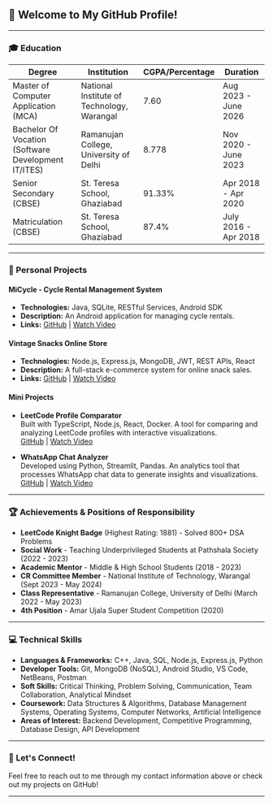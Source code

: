 

## 👋 Welcome to My GitHub Profile!

---

### 🎓 Education
| Degree | Institution | CGPA/Percentage | Duration |
|--------|-------------|------------------|----------|
| Master of Computer Application (MCA) | National Institute of Technology, Warangal | 7.60 | Aug 2023 - June 2026 |
| Bachelor Of Vocation (Software Development IT/ITES) | Ramanujan College, University of Delhi | 8.778 | Nov 2020 - June 2023 |
| Senior Secondary (CBSE) | St. Teresa School, Ghaziabad | 91.33% | Apr 2018 - Apr 2020 |
| Matriculation (CBSE) | St. Teresa School, Ghaziabad | 87.4% | July 2016 - Apr 2018 |

---

### 🚀 Personal Projects
#### MiCycle - Cycle Rental Management System
- **Technologies:** Java, SQLite, RESTful Services, Android SDK
- **Description:** An Android application for managing cycle rentals.
- **Links:** [GitHub](https://github.com/SirjitSaxena/MiCycle) | [Watch Video](https://youtu.be/4tTuA2bdhJc)

#### Vintage Snacks Online Store
- **Technologies:** Node.js, Express.js, MongoDB, JWT, REST APIs, React
- **Description:** A full-stack e-commerce system for online snack sales.
- **Links:** [GitHub](https://github.com/SirjitSaxena/Vintage_Snacks_API) | [Watch Video](https://youtu.be/Cnfzt3XthYs)

#### Mini Projects
- **LeetCode Profile Comparator**  
  Built with TypeScript, Node.js, React, Docker. A tool for comparing and analyzing LeetCode profiles with interactive visualizations.  
  [GitHub](https://github.com/SirjitSaxena/leetcode_comparator) | [Watch Video](https://youtu.be/Z6JkPaFTpko)

- **WhatsApp Chat Analyzer**  
  Developed using Python, Streamlit, Pandas. An analytics tool that processes WhatsApp chat data to generate insights and visualizations.  
  [GitHub](https://github.com/SirjitSaxena/whatsapp_chat_analyze) | [Watch Video](https://youtu.be/jfb_8idu9W4)

---

### 🏆 Achievements & Positions of Responsibility
- **LeetCode Knight Badge** (Highest Rating: 1881) - Solved 800+ DSA Problems
- **Social Work** - Teaching Underprivileged Students at Pathshala Society (2022 - 2023)
- **Academic Mentor** - Middle & High School Students (2018 - 2023)
- **CR Committee Member** - National Institute of Technology, Warangal (Sept 2023 - May 2024)
- **Class Representative** - Ramanujan College, University of Delhi (March 2022 - May 2023)
- **4th Position** - Amar Ujala Super Student Competition (2020)

---

### 💻 Technical Skills
- **Languages & Frameworks:** C++, Java, SQL, Node.js, Express.js, Python
- **Developer Tools:** Git, MongoDB (NoSQL), Android Studio, VS Code, NetBeans, Postman
- **Soft Skills:** Critical Thinking, Problem Solving, Communication, Team Collaboration, Analytical Mindset
- **Coursework:** Data Structures & Algorithms, Database Management Systems, Operating Systems, Computer Networks, Artificial Intelligence
- **Areas of Interest:** Backend Development, Competitive Programming, Database Design, API Development

---

### 🌟 Let's Connect!
Feel free to reach out to me through my contact information above or check out my projects on GitHub!

---
